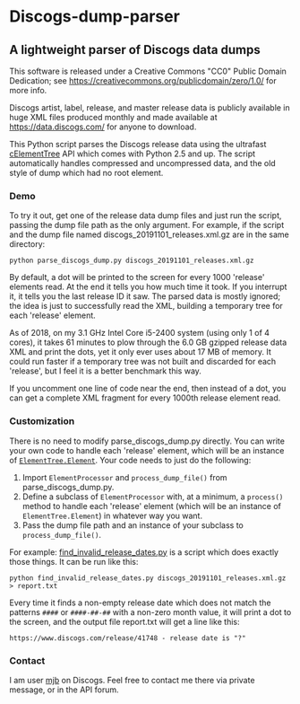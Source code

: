 # Discogs-dump-parser
## A lightweight parser of Discogs data dumps

This software is released under a Creative Commons "CC0" Public Domain Dedication; see https://creativecommons.org/publicdomain/zero/1.0/ for more info.

Discogs artist, label, release, and master release data is publicly available in huge XML files produced monthly and made available at https://data.discogs.com/ for anyone to download.

This Python script parses the Discogs release data using the ultrafast [cElementTree](https://docs.python.org/2/library/xml.etree.elementtree.html) API which comes with Python 2.5 and up. The script automatically handles compressed and uncompressed data, and the old style of dump which had no root element.

### Demo

To try it out, get one of the release data dump files and just run the script, passing the dump file path as the only argument. For example, if the script and the dump file named discogs_20191101_releases.xml.gz are in the same directory:

    python parse_discogs_dump.py discogs_20191101_releases.xml.gz

By default, a dot will be printed to the screen for every 1000 'release' elements read. At the end it tells you how much time it took. If you interrupt it, it tells you the last release ID it saw. The parsed data is mostly ignored; the idea is just to successfully read the XML, building a temporary tree for each 'release' element.

As of 2018, on my 3.1 GHz Intel Core i5-2400 system (using only 1 of 4 cores), it takes 61 minutes to plow through the 6.0 GB gzipped release data XML and print the dots, yet it only ever uses about 17 MB of memory. It could run faster if a temporary tree was not built and discarded for each 'release', but I feel it is a better benchmark this way.

If you uncomment one line of code near the end, then instead of a dot, you can get a complete XML fragment for every 1000th release element read.

### Customization

There is no need to modify parse_discogs_dump.py directly. You can write your own code to handle each 'release' element, which will be an instance of [`ElementTree.Element`](https://docs.python.org/2/library/xml.etree.elementtree.html#element-objects). Your code needs to just do the following:

1. Import `ElementProcessor` and `process_dump_file()` from parse_discogs_dump.py.
2. Define a subclass of `ElementProcessor` with, at a minimum, a `process()` method to handle each 'release' element (which will be an instance of `ElementTree.Element`) in whatever way you want.
3. Pass the dump file path and an instance of your subclass to `process_dump_file()`.

For example: [find_invalid_release_dates.py](https://pastebin.com/Acutu7xE) is a script which does exactly those things. It can be run like this:

    python find_invalid_release_dates.py discogs_20191101_releases.xml.gz > report.txt

Every time it finds a non-empty release date which does not match the patterns `####` or `####-##-##` with a non-zero month value, it will print a dot to the screen, and the output file report.txt will get a line like this:

    https://www.discogs.com/release/41748 - release date is "?"

### Contact

I am user [mjb](https://www.discogs.com/user/mjb) on Discogs. Feel free to contact me there via private message, or in the API forum.
